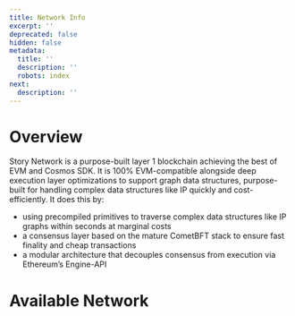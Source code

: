 ```yaml
---
title: Network Info
excerpt: ''
deprecated: false
hidden: false
metadata:
  title: ''
  description: ''
  robots: index
next:
  description: ''
---
```


# Overview

Story Network is a purpose-built layer 1 blockchain achieving the best of EVM and Cosmos SDK. It is 100% EVM-compatible alongside deep execution layer optimizations to support graph data structures, purpose-built for handling complex data structures like IP quickly and cost-efficiently. It does this by:

* using precompiled primitives to traverse complex data structures like IP graphs within seconds at marginal costs
* a consensus layer based on the mature CometBFT stack to ensure fast finality and cheap transactions
* a modular architecture that decouples consensus from execution via Ethereum’s Engine-API

# Available Network

<Cards columns={3}>
  <Card title="Mainnet" href="https://docs.story.foundation/v1.3-beta/docs/mainnet/" icon="fa-home" target="_blank" />

  <Card title="Aeneid Testnet" hred="https://docs.story.foundation/v1.3-beta/docs/aeneid/" icon="fa-wrench" />

  <Card title="Run a localnet" hred="https://docs.story.foundation/v1.3-beta/docs/localnet/" icon="fa-cog" />
</Cards>
